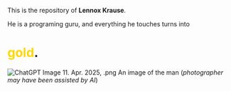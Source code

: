 This is the repository of **Lennox Krause**. 

He is a programing guru, and everything he touches turns into 

# <span style="color:gold">gold</span>.
![ChatGPT Image 11. Apr. 2025, .png](images/ChatGPT%20Image%2011.%20Apr.%202025%2C%2015_16_17.png)
An image of the man (*photographer may have been assisted by AI*)